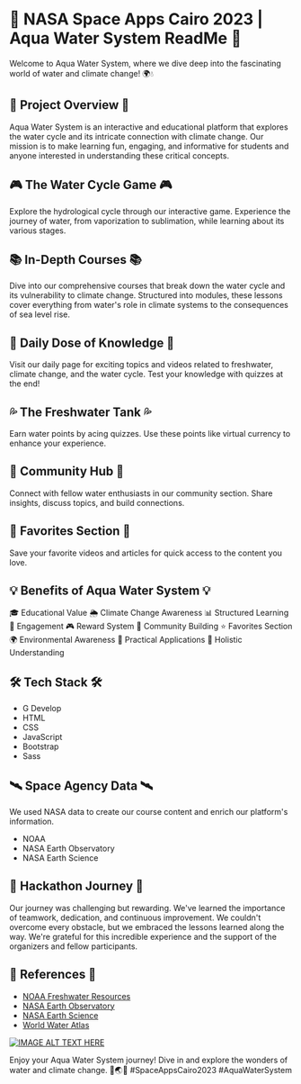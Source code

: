 # 🚀 NASA Space Apps Cairo 2023 | Aqua Water System ReadMe 🌊

Welcome to Aqua Water System, where we dive deep into the fascinating world of water and climate change! 🌍💧

## 🌊 Project Overview 🌊
Aqua Water System is an interactive and educational platform that explores the water cycle and its intricate connection with climate change. Our mission is to make learning fun, engaging, and informative for students and anyone interested in understanding these critical concepts.

## 🎮 The Water Cycle Game 🎮
Explore the hydrological cycle through our interactive game. Experience the journey of water, from vaporization to sublimation, while learning about its various stages.

## 📚 In-Depth Courses 📚
Dive into our comprehensive courses that break down the water cycle and its vulnerability to climate change. Structured into modules, these lessons cover everything from water's role in climate systems to the consequences of sea level rise.

## 🌟 Daily Dose of Knowledge 🌟
Visit our daily page for exciting topics and videos related to freshwater, climate change, and the water cycle. Test your knowledge with quizzes at the end!

## 💦 The Freshwater Tank 💦
Earn water points by acing quizzes. Use these points like virtual currency to enhance your experience.

## 💬 Community Hub 💬
Connect with fellow water enthusiasts in our community section. Share insights, discuss topics, and build connections.

## 📖 Favorites Section 📖
Save your favorite videos and articles for quick access to the content you love.

## 💡 Benefits of Aqua Water System 💡
🎓 Educational Value
🌦 Climate Change Awareness
📊 Structured Learning
🤩 Engagement
🎮 Reward System
👥 Community Building
⭐ Favorites Section
🌍 Environmental Awareness
💼 Practical Applications
🧠 Holistic Understanding

## 🛠 Tech Stack 🛠
- G Develop
- HTML
- CSS
- JavaScript
- Bootstrap
- Sass

## 🛰 Space Agency Data 🛰
We used NASA data to create our course content and enrich our platform's information.
- NOAA
- NASA Earth Observatory
- NASA Earth Science

## 🚀 Hackathon Journey 🚀
Our journey was challenging but rewarding. We've learned the importance of teamwork, dedication, and continuous improvement. We couldn't overcome every obstacle, but we embraced the lessons learned along the way. We're grateful for this incredible experience and the support of the organizers and fellow participants.

## 🔗 References 🔗
- [NOAA Freshwater Resources](https://www.noaa.gov/education/resource-collections/freshwater/water-cycle)
- [NASA Earth Observatory](https://earthobservatory.nasa.gov/features/Water/page2.php)
- [NASA Earth Science](https://science.nasa.gov/earth-science/oceanography/ocean-earth-system/ocean-water-cycle)
- [World Water Atlas](https://www.worldwateratlas.org/methodologies/)

[![IMAGE ALT TEXT HERE](https://img.youtube.com/vi/jQ8dZwTw8wQ&ab_channel=KeshavKumar)](https://www.youtube.com/watch?v=jQ8dZwTw8wQ&ab_channel=KeshavKumar)




Enjoy your Aqua Water System journey! Dive in and explore the wonders of water and climate change. 🌊🌏🌞 #SpaceAppsCairo2023 #AquaWaterSystem
